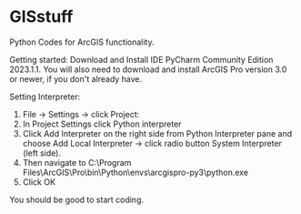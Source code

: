 # GISstuff
Python Codes for ArcGIS functionality.

Getting started: 
Download and Install IDE PyCharm Community Edition 2023.1.1. You will also need to download and install ArcGIS Pro version 3.0 or newer, if you don't already have. 

Setting Interpreter:
1. File -> Settings -> click Project: <your project name>
2. In Project Settings click Python interpreter
3. Click Add Interpreter on the right side from Python Interpreter pane and choose Add Local Interpreter -> click radio button System Interpreter (left side).
4. Then navigate to C:\Program Files\ArcGIS\Pro\bin\Python\envs\arcgispro-py3\python.exe
5. Click OK

You should be good to start coding. 

